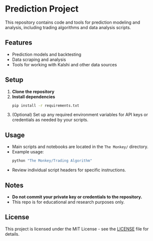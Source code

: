 # Prediction Project

This repository contains code and tools for prediction modeling and analysis, including trading algorithms and data analysis scripts.

## Features
- Prediction models and backtesting
- Data scraping and analysis
- Tools for working with Kalshi and other data sources

## Setup
1. **Clone the repository**
2. **Install dependencies**
   ```bash
   pip install -r requirements.txt
   ```
3. (Optional) Set up any required environment variables for API keys or credentials as needed by your scripts.

## Usage
- Main scripts and notebooks are located in the `The Monkey/` directory.
- Example usage:
  ```bash
  python "The Monkey/Trading Algorithm"
  ```
- Review individual script headers for specific instructions.

## Notes
- **Do not commit your private key or credentials to the repository.**
- This repo is for educational and research purposes only.

## License
This project is licensed under the MIT License - see the [LICENSE](LICENSE) file for details. 